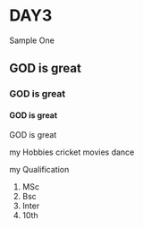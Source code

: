 # DAY3
Sample One
## GOD is great
### GOD is great
#### GOD is great

GOD is great

my Hobbies
	cricket
	movies
	dance

my Qualification
1) MSc
2) Bsc
3) Inter
4) 10th


